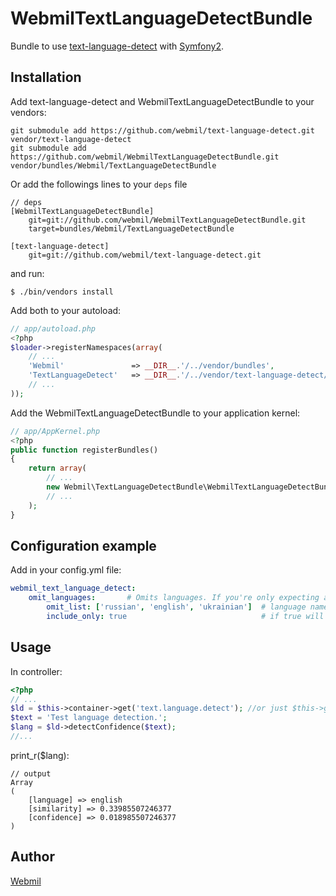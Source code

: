 WebmilTextLanguageDetectBundle
==========================

Bundle to use [text-language-detect](https://github.com/webmil/text-language-detect) with [Symfony2](https://github.com/symfony/symfony).

Installation
------------

Add text-language-detect and WebmilTextLanguageDetectBundle to your vendors:

    git submodule add https://github.com/webmil/text-language-detect.git vendor/text-language-detect
    git submodule add https://github.com/webmil/WebmilTextLanguageDetectBundle.git vendor/bundles/Webmil/TextLanguageDetectBundle

Or add the followings lines to your `deps` file

    // deps
    [WebmilTextLanguageDetectBundle]
        git=git://github.com/webmil/WebmilTextLanguageDetectBundle.git
        target=bundles/Webmil/TextLanguageDetectBundle

    [text-language-detect]
        git=git://github.com/webmil/text-language-detect.git

and run:
    
    $ ./bin/vendors install

Add both to your autoload:

``` php
// app/autoload.php
<?php
$loader->registerNamespaces(array(
    // ...
    'Webmil'               => __DIR__.'/../vendor/bundles',
    'TextLanguageDetect'   => __DIR__.'/../vendor/text-language-detect/lib',
    // ...
));
```

Add the WebmilTextLanguageDetectBundle to your application kernel:

``` php
// app/AppKernel.php
<?php
public function registerBundles()
{
    return array(
        // ...
        new Webmil\TextLanguageDetectBundle\WebmilTextLanguageDetectBundle(),
        // ...
    );
}
```

Configuration example
---------------------
Add in your config.yml file:

``` yaml
webmil_text_language_detect:
    omit_languages:       # Omits languages. If you're only expecting a limited set of languages, this can greatly
        omit_list: ['russian', 'english', 'ukrainian']  # language name or array of names to omit
        include_only: true                              # if true will include (rather than exclude) only those in the list
```

Usage
-----
In controller:

``` php
<?php
// ...
$ld = $this->container->get('text.language.detect'); //or just $this->get('language.detect')
$text = 'Test language detection.';
$lang = $ld->detectConfidence($text);
//...
```

print_r($lang):

    // output
    Array
    (
        [language] => english
        [similarity] => 0.33985507246377
        [confidence] => 0.018985507246377
    )

Author
------
[Webmil](http://www.webmil.com.ua/)
